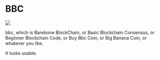 # BBC

[![](https://tokei.rs/b1/github/SharzyL/bbc?category=code)](https://github.com/SharzyL/bbc)

bbc, which is Barebone BlockChain, or Basic Blockchain Consensus, or Beginner Blockchain Code, or Buy Bbc Coin, or Big Banana Coin, or whatever you like.

It looks usable.
